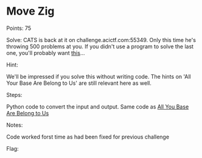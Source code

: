 # Move Zig

Points: 75

Solve:
CATS is back at it on challenge.acictf.com:55349. Only this time he's throwing 500 problems at you. If you didn't use a program to solve the last one, you'll probably want [this](https://challenge.acictf.com/static/ac3db35d74529567871876d0b4408c43/starter_code.py)...

Hint:

We'll be impressed if you solve this without writing code. The hints on 'All Your Base Are Belong to Us' are still relevant here as well.

Steps:

Python code to convert the input and output. Same code as [All You Base Are Belong to Us](https://github.com/adstannard/ACI-CTF-CyberStake2020/blob/master/Miscellaneous/All_Your_Base_Are_Belong_to_Us.md)

Notes:

Code worked forst time as had been fixed for previous challenge


Flag: <!-- ACI{for_great_justice_96bcf880} -->
